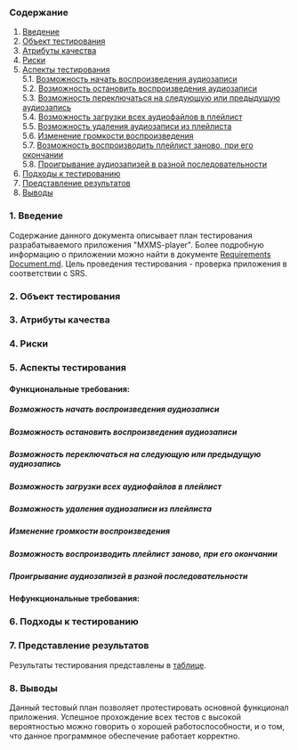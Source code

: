 ### Содержание
  1. [Введение](#1)
  2. [Объект тестирования](#2)
  3. [Атрибуты качества](#3)
  4. [Риски](#4)
  5. [Аспекты тестирования](#5)<br>
    5.1. [Возможность начать воспроизведения аудиозаписи](#001)<br>
    5.2. [Возможность остановить воспроизведения аудиозаписи](#002)<br>
    5.3. [Возможность переключаться на следующую или предыдущую аудиозапись](#003)<br>
    5.4. [Возможность загрузки всех аудиофайлов в плейлист](#004)<br>
    5.5. [Возможность удаления аудиозаписи из плейлиста](#005)<br>
    5.6. [Изменение громкости воспроизведения](#006)<br>
    5.7. [Возможность воспроизводить плейлист заново, при его окончании](#007)<br>
    5.8. [Проигрывание аудиозапизей в разной последовательности](#008)<br>
6. [Подходы к тестированию](#6)
7. [Представление результатов](#7)
8. [Выводы](#8)


<a name="1"></a>
### 1. Введение
  Содержание данного документа описывает план тестирования разрабатываемого приложения "MXMS-player". Более подробную информацию о приложении можно найти в документе [Requirements Document.md](https://github.com/vanosss/AudioscrobblerLastFm/blob/master/Documents/Requirements/Requirements%20Document.md). Цель проведения тестирования - проверка приложения в соответствии с SRS.

<a name="2"></a>
### 2. Объект тестирования


<a name="3"></a>
### 3. Атрибуты качества


<a name="4"></a>
### 4. Риски



<a name="5"></a>
### 5. Аспекты тестирования


#### Функциональные требования:

<a name="001"></a>
##### Возможность начать воспроизведения аудиозаписи


<a name="002"></a>
##### Возможность остановить воспроизведения аудиозаписи

<a name="003"></a>
##### Возможность переключаться на следующую или предыдущую аудиозапись


<a name="004"></a>
##### Возможность загрузки всех аудиофайлов в плейлист


<a name="005"></a>
##### Возможность удаления аудиозаписи из плейлиста


<a name="006"></a>
##### Изменение громкости воспроизведения


<a name="007"></a>
##### Возможность воспроизводить плейлист заново, при его окончании


<a name="008"></a>
##### Проигрывание аудиозапизей в разной последовательности


#### Нефункциональные требования:


<a name="6"></a>
### 6. Подходы к тестированию


<a name="7"></a>
### 7. Представление результатов
Результаты тестирования представлены в [таблице](https://github.com/vanosss/AudioscrobblerLastFm/blob/master/Testing/TestResults.md).

<a name="8"></a>
### 8. Выводы
Данный тестовый план позволяет протестировать основной функционал приложения. Успешное прохождение всех тестов с высокой вероятностью можно говорить о хорошей работоспособности, и о том, что данное программное обеспечение работает корректно.

